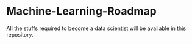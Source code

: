 # Machine-Learning-Roadmap
All the stuffs required to become a data scientist will be available in this repository. 
